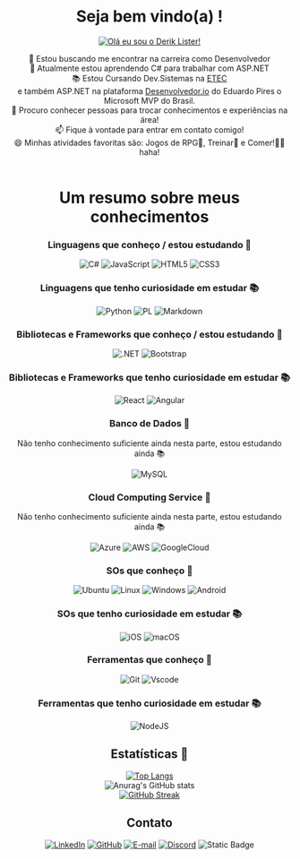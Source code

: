 # <center> Seja bem vindo(a) !
<center>
<a href="https://git.io/typing-svg"><img src="https://readme-typing-svg.demolab.com?font=Courgette&size=30&pause=1000&color=EAF711&center=true&multiline=true&width=435&lines=Ol%C3%A1!+eu+sou+o+Derik+Lister!" alt="Olá eu sou o Derik Lister!" /></a>


 👀 Estou buscando me encontrar na carreira como Desenvolvedor<br>
 🌱 Atualmente estou aprendendo C# para trabalhar com ASP.NET<br>
 📚 Estou Cursando Dev.Sistemas na [ETEC](https://www.cps.sp.gov.br/etec/) <br>
 e também ASP.NET na plataforma [Desenvolvedor.io](https://desenvolvedor.io/) do Eduardo Pires o Microsoft MVP do Brasil. <br>
 💞️ Procuro conhecer pessoas para trocar conhecimentos e experiências na área!<br>
 📫 Fique à vontade para entrar em contato comigo!<br>
 😄 Minhas atividades favoritas são: Jogos de RPG🐉, Treinar🦾 e Comer!🍔🍕 haha!<br>
<br>

# Um resumo sobre meus conhecimentos
### Linguagens que conheço / estou estudando 📗

![C#](https://img.shields.io/badge/C%23-3e5cf0?style=for-the-badge&logo=c-sharp&logoColor=white)
![JavaScript](https://img.shields.io/badge/JavaScript-cfc130?style=for-the-badge&logo=javascript&logoColor=black)
![HTML5](https://img.shields.io/badge/HTML5-E34F26?style=for-the-badge&logo=html5&logoColor=white)
![CSS3](https://img.shields.io/badge/CSS3-1572B6?style=for-the-badge&logo=css3&logoColor=white)

### Linguagens que tenho curiosidade em estudar 📚

![Python](https://img.shields.io/badge/python-3670A0?style=for-the-badge&logo=python&logoColor=ffdd54)
![PL](https://img.shields.io/badge/PL%2FSQL-FFFFFF?style=for-the-badge&logo=oracle&logoColor=FF0000&labelColor=FFFFFF&color=FF0000)
![Markdown](https://img.shields.io/badge/Markdown-000?style=for-the-badge&logo=markdown)


### Bibliotecas e Frameworks que conheço / estou estudando 📗

![.NET](https://img.shields.io/badge/.NET-5C2D91?style=for-the-badge&logo=.net&logoColor=white)
![Bootstrap](https://img.shields.io/badge/-boostrap-0D1117?style=for-the-badge&logo=bootstrap&labelColor=0D1117)


### Bibliotecas e Frameworks que tenho curiosidade em estudar 📚

![React](https://img.shields.io/badge/React-20232A?style=for-the-badge&logo=react&logoColor=61DAFB)
![Angular](https://img.shields.io/badge/Angular-DD0031?style=for-the-badge&logo=angular&logoColor=white)

### Banco de Dados 📙

Não tenho conhecimento suficiente ainda nesta parte, estou estudando ainda 📚

![MySQL](https://img.shields.io/badge/MySQL-00000F?style=for-the-badge&logo=mysql&logoColor=white)

### Cloud Computing Service 📙

Não tenho conhecimento suficiente ainda nesta parte, estou estudando ainda 📚

![Azure](https://img.shields.io/badge/Azure-blue?style=for-the-badge&logo=microsoft%20azure&logoColor=blue&labelColor=FFFFFF&link=https%3A%2F%2Fimages.app.goo.gl%2FK7PN1jYJd57x4q7A8)
![AWS](https://img.shields.io/badge/AWS-000.svg?style=for-the-badge&logo=amazon-aws&logoColor=white)
![GoogleCloud](https://img.shields.io/badge/GoogleCloud-%234285F4.svg?style=for-the-badge&logo=google-cloud&logoColor=white)

### SOs que conheço 📗

![Ubuntu](https://img.shields.io/badge/Ubuntu-35495E?style=for-the-badge&logo=ubuntu&logoColor=2CA5E0)
![Linux](https://img.shields.io/badge/Linux-000?style=for-the-badge&logo=linux&logoColor=FCC624)
![Windows](https://img.shields.io/badge/Windows-000?style=for-the-badge&logo=windows&logoColor=2CA5E0)
![Android](https://img.shields.io/badge/Android-3DDC84?style=for-the-badge&logo=android&logoColor=white)

### SOs que tenho curiosidade em estudar 📚

![iOS](https://img.shields.io/badge/iOS-000000?style=for-the-badge&logo=ios&logoColor=white)
![macOS](https://img.shields.io/badge/mac%20os-000000?style=for-the-badge&logo=macos&logoColor=F0F0F0)

### Ferramentas que conheço 📗

![Git](https://img.shields.io/badge/GIT-E44C30?style=for-the-badge&logo=git&logoColor=white)
![Vscode](https://img.shields.io/badge/Vscode-007ACC?style=for-the-badge&logo=visual-studio-code&logoColor=white)

### Ferramentas que tenho curiosidade em estudar 📚

![NodeJS](https://img.shields.io/badge/node.js-6DA55F?style=for-the-badge&logo=node.js&logoColor=white)


## <center> Estatísticas 🧮

[![Top Langs](https://github-readme-stats.vercel.app/api/top-langs/?username=deriklister&layout=donut&theme=vision-friendly-dark)](https://github.com/anuraghazra/github-readme-stats)<br>
![Anurag's GitHub stats](https://github-readme-stats.vercel.app/api?username=deriklister&theme=vision-friendly-dark&show_icons=true&include_all_commits=true) <br>
[![GitHub Streak](https://streak-stats.demolab.com/?user=deriklister&theme=vision-friendly-dark&background=000&border=30A3DC&dates=FFF)](https://git.io/streak-stats)<br>

## Contato

[![LinkedIn](https://img.shields.io/badge/LinkedIn-0077B5?style=for-the-badge&logo=linkedin&logoColor=white)](https://www.linkedin.com/in/derik-lister-6b2821199/)
[![GitHub](https://img.shields.io/badge/GitHub-100000?style=for-the-badge&logo=github&logoColor=white)](https://github.com/deriklister)
[![E-mail](https://img.shields.io/badge/-Email-000?style=for-the-badge&logo=microsoft-outlook&logoColor=007BFF)](mailto:derik.1997@outlook.com.br)
[![Discord](https://img.shields.io/badge/Discord-7289DA?style=for-the-badge&logo=discord&logoColor=white)](https://discord.com/channels/@dekaotv/)
![Static Badge](https://img.shields.io/badge/Twitch-DekaoTv-Purple?style=for-the-badge&logo=twitch&logoColor=white&labelColor=purple&color=purple)


